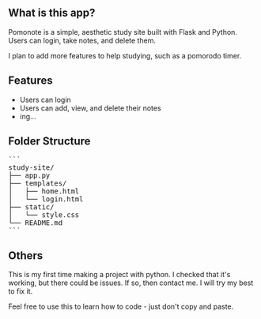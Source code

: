 ## What is this app?

Pomonote is a simple, aesthetic study site built with Flask and Python.
Users can login, take notes, and delete them. 

I plan to add more features to help studying, such as a pomorodo timer.

## Features

- Users can login 
- Users can add, view, and delete their notes
- ing...

## Folder Structure

<pre>
```
study-site/
├── app.py
├── templates/
│   ├── home.html
│   └── login.html
├── static/
│   └── style.css
└── README.md
```
</pre>


## Others

This is my first time making a project with python.
I checked that it's working, but there could be issues.
If so, then contact me. I will try my best to fix it.

Feel free to use this to learn how to code - just don't copy and paste.

